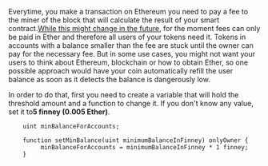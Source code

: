 Everytime, you make a transaction on Ethereum you need to pay a fee to the miner of the block that will calculate the result of your smart contract.[While this might change in the future](https://github.com/ethereum/EIPs/issues/28), for the moment fees can only be paid in Ether and therefore all users of your tokens need it. Tokens in accounts with a balance smaller than the fee are stuck until the owner can pay for the necessary fee. But in some use cases, you might not want your users to think about Ethereum, blockchain or how to obtain Ether, so one possible approach would have your coin automatically refill the user balance as soon as it detects the balance is dangerously low.

In order to do that, first you need to create a variable that will hold the threshold amount and a function to change it. If you don't know any value, set it to**5 finney \(0.005 Ether\)**.

```
    uint minBalanceForAccounts;

    function setMinBalance(uint minimumBalanceInFinney) onlyOwner {
         minBalanceForAccounts = minimumBalanceInFinney * 1 finney;
    }
```



